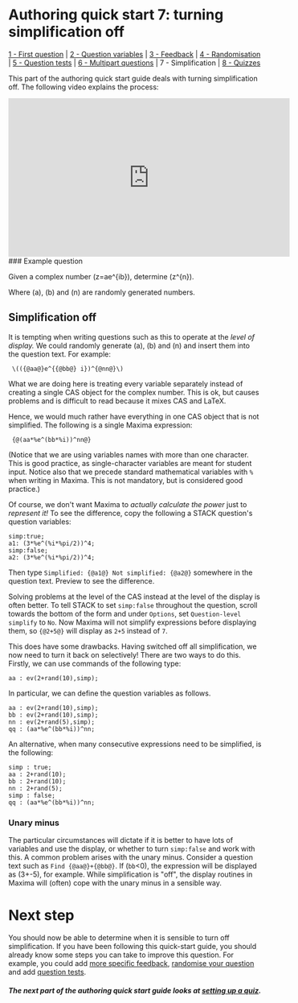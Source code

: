 # Authoring quick start 7: turning simplification off

[1 - First question](Authoring_quick_start_1.md) | [2 - Question variables](Authoring_quick_start_2.md) | [3 - Feedback](Authoring_quick_start_3.md) | [4 - Randomisation](Authoring_quick_start_4.md) | [5 - Question tests](Authoring_quick_start_5.md) | [6 - Multipart questions](Authoring_quick_start_6.md) | 7 - Simplification | [8 - Quizzes](Authoring_quick_start_8.md)



This part of the authoring quick start guide deals with turning simplification off. The following video explains the process:

<iframe width="560" height="315" src="https://www.youtube.com/embed/Et1O2dibsDI" frameborder="0" allowfullscreen></iframe>
### Example question

Given a complex number \(z=ae^{ib}\), determine \(z^{n}\).

Where \(a\), \(b\) and \(n\) are randomly generated numbers.

## Simplification off

It is tempting when writing questions such as this to operate at the _level of display._  We could randomly generate \(a\), \(b\) and \(n\) and insert them into the question text.  For example:

```
 \(({@aa@}e^{{@bb@} i})^{@nn@}\)
```

What we are doing here is treating every variable separately instead of creating a single CAS object for the complex number.  This is ok, but causes problems and is difficult to read because it mixes CAS and LaTeX.

Hence, we would much rather have everything in one CAS object that is not simplified. The following is a single Maxima expression:

```
 {@(aa*%e^(bb*%i))^nn@}
```

(Notice that we are using variables names with more than one character. This is good practice, as single-character variables are meant for student input. Notice also that we precede standard mathematical variables with `%` when writing in Maxima. This is not mandatory, but is considered good practice.)

Of course, we don't want Maxima to _actually calculate the power_ just to _represent it!_ To see the difference, copy the following a STACK question's question variables:

```
simp:true;
a1: (3*%e^(%i*%pi/2))^4;
simp:false;
a2: (3*%e^(%i*%pi/2))^4;
```

Then type `Simplified: {@a1@} Not simplified: {@a2@}` somewhere in the question text. Preview to see the difference.

Solving problems at the level of the CAS instead at the level of the display is often better. To tell STACK to set `simp:false` throughout the question, scroll towards the bottom of the form and under `Options`, set `Question-level simplify` to `No`. Now Maxima will not simplify expressions before displaying them, so `{@2+5@}` will display as `2+5` instead of `7`.

This does have some drawbacks. Having switched off all simplification, we now need to turn it back on selectively! There are two ways to do this. Firstly, we can use commands of the following type:

```
aa : ev(2+rand(10),simp);
```

In particular, we can define the question variables as follows.

```
aa : ev(2+rand(10),simp);
bb : ev(2+rand(10),simp);
nn : ev(2+rand(5),simp);
qq : (aa*%e^(bb*%i))^nn;
```

An alternative, when many consecutive expressions need to be simplified, is the following:

```
simp : true;
aa : 2+rand(10);
bb : 2+rand(10);
nn : 2+rand(5);
simp : false;
qq : (aa*%e^(bb*%i))^nn;
```

### Unary minus

The particular circumstances will dictate if it is better to have lots of variables and use the display, or whether to turn `simp:false` and work with this.  A common problem arises with the unary minus. Consider a question text such as `Find {@aa@}+{@bb@}`. If \(`bb`<0\), the expression will be displayed as \(3+-5\), for example.  While simplification is "off", the display routines in Maxima will (often) cope with the unary minus in a sensible way.

# Next step

You should now be able to determine when it is sensible to turn off simplification. If you have been following this quick-start guide, you should already know some steps you can take to improve this question. For example, you could add [more specific feedback](Authoring_quick_start_3.md), [randomise your question](Authoring_quick_start_4.md) and add [question tests](Authoring_quick_start_5.md).

##### **The next part of the authoring quick start guide looks at [setting up a quiz](Authoring_quick_start_8.md).**